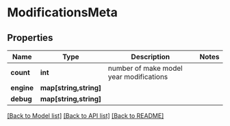 # ModificationsMeta

## Properties
Name | Type | Description | Notes
------------ | ------------- | ------------- | -------------
**count** | **int** | number of make model year modifications | 
**engine** | **map[string,string]** |  | 
**debug** | **map[string,string]** |  | 

[[Back to Model list]](../README.md#documentation-for-models) [[Back to API list]](../README.md#documentation-for-api-endpoints) [[Back to README]](../README.md)


